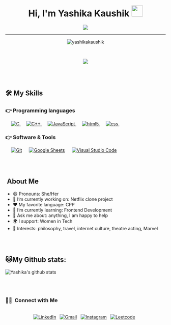 <h1 align="center">Hi, I'm Yashika Kaushik <img src="https://media.giphy.com/media/hvRJCLFzcasrR4ia7z/giphy.gif" width="35"></h1>

<p align="center">
  <a href="https://github.com/yashikakaushik"><img src="https://readme-typing-svg.herokuapp.com?lines=Computer+Science+Student;Engineer+in+the+making;DS%20|%20Algo%20|%20Web+Dev%20Enthusiast;Always%20learning%20new%20things&center=true&width=500&height=50"></a>
</p>

<hr>

<p align="center"> <img src="https://gpvc.arturio.dev/yashikakaushik" alt="yashikakaushik" /> </p>

<br>

<p align="center">
<img align="center" src="https://res.cloudinary.com/practicaldev/image/fetch/s--2bZIjPGC--/c_limit%2Cf_auto%2Cfl_progressive%2Cq_66%2Cw_880/https://dev-to-uploads.s3.amazonaws.com/i/d4tvukbt5mra37cvwklk.gif">
</p>

<br><br>

## 🛠️ My Skills

### 👉 Programming languages

<p align="centre"> 
  &emsp; 
  <a href="https://www.cprogramming.com/" target="_blank"> 
    <img alt="C" src="https://img.shields.io/badge/C%20-%232370ED.svg?logo=c&logoColor=white">
  </a> 
  &emsp;
  <a href="https://www.w3schools.com/cpp/" target="_blank"> 
    <img alt="C++" src="https://img.shields.io/badge/C++%20-%2300599C.svg?logo=c%2B%2B&logoColor=white">
  </a> 
  &emsp;
  <a href="https://developer.mozilla.org/en-US/docs/Web/JavaScript" target="_blank"> 
     <img alt="JavaScript" src="https://img.shields.io/badge/JavaScript%20-%23F7DF1E.svg?logo=javascript&logoColor=black">
   </a>
  &emsp;
  <a href="https://www.w3schools.com/html/" target="_blank"> 
    <img alt="html5" src="https://img.shields.io/badge/HTML5-E34F26?style=for-the-badge&logo=html5&logoColor=white">
  </a>
  &emsp;
  <a href="https://www.w3schools.com/w3css/defaulT.asp" target="_blank"> 
    <img alt="css" src="https://img.shields.io/badge/CSS-239120?&style=for-the-badge&logo=css3&logoColor=white">
  </a>
  &emsp;

  ### 👉 Software & Tools
 
<p>
  &emsp;
    <a href="#"><img alt="Git" src="https://img.shields.io/badge/Git%20-%23F05033.svg?logo=git&logoColor=white"></a>
  &emsp;
    <a href="#"><img alt="Google Sheets" src="https://img.shields.io/badge/Google%20Sheets%20-%2334A853.svg?logo=google%20sheets&logoColor=white"></a>
  &emsp;
    <a href="#"><img alt="Visual Studio Code" src="https://img.shields.io/badge/Visual%20Studio%20Code-0078d7.svg?logo=visual-studio-code&logoColor=white"></a>
  &emsp;
</p>
   
</p>

<br><br>

<h2> &nbsp;About Me </h2>

- 😄 Pronouns: She/Her 
- 🔭 I’m currently working on: Netflix clone project
- ❤️ My favorite language: CPP
- 🌱 I’m currently learning: Frontend Development
- 💬 Ask me about: anything, I am happy to help
- 🌍 I support: Women in Tech
- 💜 Interests: philosophy, travel, internet culture, theatre acting, Marvel


<br><br>

## 🐱My Github stats:
![Yashika's github stats](https://github-readme-stats.vercel.app/api?username=yashikakaushik&show_icons=true&title_color=ffc857&icon_color=8ac926&text_color=daf7dc&bg_color=151515&hide=["stars"]) 

<br><br>
<h3> 🤝🏻 &nbsp;Connect with Me </h3> 

<p align="center">
<br>
<a href="https://www.linkedin.com/in/yashikakaushik/"><img src="https://img.shields.io/badge/linkedin-%230077B5.svg?&style=for-the-badge&logo=linkedin&logoColor=white" alt="LinkedIn" /></a>
&nbsp;
<a href="mailto:yashikakaushik09@gmail.com?subject=Hola%20Jiji"><img src="https://img.shields.io/badge/gmail-%23D14836.svg?&style=for-the-badge&logo=gmail&logoColor=white" alt="Gmail"/></a>
&nbsp;
<a href="https://www.instagram.com/yashika.kaushik/"><img src="https://img.shields.io/badge/Instagram-E4405F?style=for-the-badge&logo=instagram&logoColor=white" alt="Instagram" /></a>
&nbsp;
<a href="https://leetcode.com/yashikakaushik/"><img src="https://img.shields.io/badge/-LeetCode-FFA116?style=for-the-badge&logo=LeetCode&logoColor=black" alt="Leetcode" /></a>
&nbsp;
</p>
